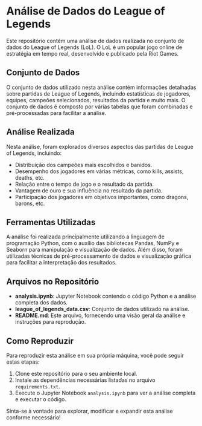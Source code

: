 # Análise de Dados do League of Legends

Este repositório contém uma análise de dados realizada no conjunto de dados do League of Legends (LoL). O LoL é um popular jogo online de estratégia em tempo real, desenvolvido e publicado pela Riot Games.

## Conjunto de Dados

O conjunto de dados utilizado nesta análise contém informações detalhadas sobre partidas de League of Legends, incluindo estatísticas de jogadores, equipes, campeões selecionados, resultados da partida e muito mais. O conjunto de dados é composto por várias tabelas que foram combinadas e pré-processadas para facilitar a análise.

## Análise Realizada

Nesta análise, foram explorados diversos aspectos das partidas de League of Legends, incluindo:

- Distribuição dos campeões mais escolhidos e banidos.
- Desempenho dos jogadores em várias métricas, como kills, assists, deaths, etc.
- Relação entre o tempo de jogo e o resultado da partida.
- Vantagem de ouro e sua influência no resultado da partida.
- Participação dos jogadores em objetivos importantes, como dragons, barons, etc.

## Ferramentas Utilizadas

A análise foi realizada principalmente utilizando a linguagem de programação Python, com o auxílio das bibliotecas Pandas, NumPy e Seaborn para manipulação e visualização de dados. Além disso, foram utilizadas técnicas de pré-processamento de dados e visualização gráfica para facilitar a interpretação dos resultados.

## Arquivos no Repositório

- **analysis.ipynb**: Jupyter Notebook contendo o código Python e a análise completa dos dados.
- **league_of_legends_data.csv**: Conjunto de dados utilizado na análise.
- **README.md**: Este arquivo, fornecendo uma visão geral da análise e instruções para reprodução.

## Como Reproduzir

Para reproduzir esta análise em sua própria máquina, você pode seguir estas etapas:

1. Clone este repositório para o seu ambiente local.
2. Instale as dependências necessárias listadas no arquivo `requirements.txt`.
3. Execute o Jupyter Notebook `analysis.ipynb` para ver a análise completa e executar o código.

Sinta-se à vontade para explorar, modificar e expandir esta análise conforme necessário!


